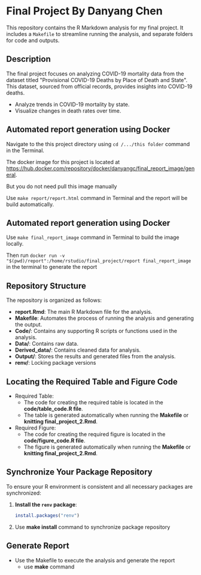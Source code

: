 # Final Project By Danyang Chen

This repository contains the R Markdown analysis for my final project. It includes a `Makefile` to streamline running the analysis, and separate folders for code and outputs.

## Description

The final project focuses on analyzing COVID-19 mortality data from the dataset titled "Provisional COVID-19 Deaths by Place of Death and State". This dataset, sourced from official records, provides insights into COVID-19 deaths.

-   Analyze trends in COVID-19 mortality by state.
-   Visualize changes in death rates over time.

## Automated report generation using Docker

Navigate to the this project directory using `cd /.../this folder` command in the Terminal.

The docker image for this project is located at <https://hub.docker.com/repository/docker/danyangc/final_report_image/general>.

But you do not need pull this image manually

Use `make report/report.html` command in Terminal and the report will be build automatically.

## Automated report generation using Docker

Use `make final_report_image` command in Terminal to build the image locally.

Then run `docker run -v "$(pwd)/report":/home/rstudio/final_project/report final_report_image` in the terminal to generate the report

## Repository Structure

The repository is organized as follows:

-   **report.Rmd**: The main R Markdown file for the analysis.
-   **Makefile**: Automates the process of running the analysis and generating the output.
-   **Code/**: Contains any supporting R scripts or functions used in the analysis.
-   **Data/**: Contains raw data.
-   **Derived_data/**: Contains cleaned data for analysis.
-   **Output/**: Stores the results and generated files from the analysis.
-   **renv/**: Locking package versions

## Locating the Required Table and Figure Code

-   Required Table:
    -   The code for creating the required table is located in the **code/table_code.R file**.
    -   The table is generated automatically when running the **Makefile** or **knitting final_project_2.Rmd**.
-   Required Figure:
    -   The code for creating the required figure is located in the **code/figure_code.R file**.
    -   The figure is generated automatically when running the **Makefile** or **knitting final_project_2.Rmd**.

## Synchronize Your Package Repository

To ensure your R environment is consistent and all necessary packages are synchronized:

1.  **Install the `renv` package**:

    ``` r
    install.packages("renv")
    ```

2.  Use **make install** command to synchronize package repository

## Generate Report

-   Use the Makefile to execute the analysis and generate the report
    -   use **make** command

